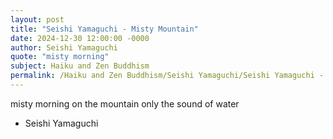```yaml
---
layout: post
title: "Seishi Yamaguchi - Misty Mountain"
date: 2024-12-30 12:00:00 -0000
author: Seishi Yamaguchi
quote: "misty morning"
subject: Haiku and Zen Buddhism
permalink: /Haiku and Zen Buddhism/Seishi Yamaguchi/Seishi Yamaguchi - Misty Mountain
---
```


misty morning
on the mountain
only the sound of water

- Seishi Yamaguchi

